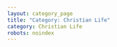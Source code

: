 ```yaml
---
layout: category_page
title: "Category: Christian Life"
category: Christian Life
robots: noindex
---
```

